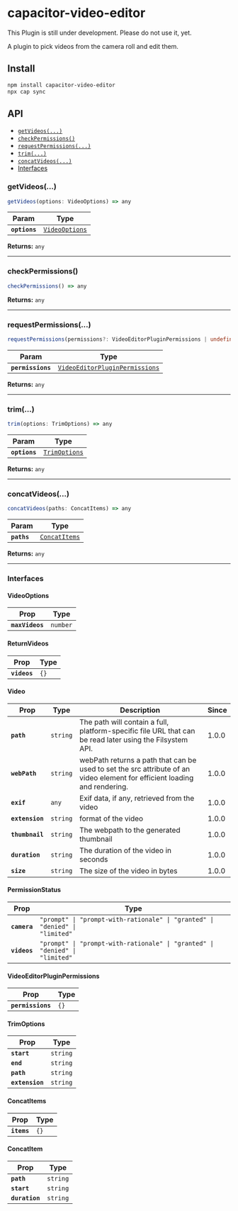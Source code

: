 # capacitor-video-editor

This Plugin is still under development. Please do not use it, yet.  

A plugin to pick videos from the camera roll and edit them.

## Install

```bash
npm install capacitor-video-editor
npx cap sync
```

## API

<docgen-index>

* [`getVideos(...)`](#getvideos)
* [`checkPermissions()`](#checkpermissions)
* [`requestPermissions(...)`](#requestpermissions)
* [`trim(...)`](#trim)
* [`concatVideos(...)`](#concatvideos)
* [Interfaces](#interfaces)

</docgen-index>

<docgen-api>
<!--Update the source file JSDoc comments and rerun docgen to update the docs below-->

### getVideos(...)

```typescript
getVideos(options: VideoOptions) => any
```

| Param         | Type                                                  |
| ------------- | ----------------------------------------------------- |
| **`options`** | <code><a href="#videooptions">VideoOptions</a></code> |

**Returns:** <code>any</code>

--------------------


### checkPermissions()

```typescript
checkPermissions() => any
```

**Returns:** <code>any</code>

--------------------


### requestPermissions(...)

```typescript
requestPermissions(permissions?: VideoEditorPluginPermissions | undefined) => any
```

| Param             | Type                                                                                  |
| ----------------- | ------------------------------------------------------------------------------------- |
| **`permissions`** | <code><a href="#videoeditorpluginpermissions">VideoEditorPluginPermissions</a></code> |

**Returns:** <code>any</code>

--------------------


### trim(...)

```typescript
trim(options: TrimOptions) => any
```

| Param         | Type                                                |
| ------------- | --------------------------------------------------- |
| **`options`** | <code><a href="#trimoptions">TrimOptions</a></code> |

**Returns:** <code>any</code>

--------------------


### concatVideos(...)

```typescript
concatVideos(paths: ConcatItems) => any
```

| Param       | Type                                                |
| ----------- | --------------------------------------------------- |
| **`paths`** | <code><a href="#concatitems">ConcatItems</a></code> |

**Returns:** <code>any</code>

--------------------


### Interfaces


#### VideoOptions

| Prop            | Type                |
| --------------- | ------------------- |
| **`maxVideos`** | <code>number</code> |


#### ReturnVideos

| Prop         | Type            |
| ------------ | --------------- |
| **`videos`** | <code>{}</code> |


#### Video

| Prop            | Type                | Description                                                                                                               | Since |
| --------------- | ------------------- | ------------------------------------------------------------------------------------------------------------------------- | ----- |
| **`path`**      | <code>string</code> | The path will contain a full, platform-specific file URL that can be read later using the Filsystem API.                  | 1.0.0 |
| **`webPath`**   | <code>string</code> | webPath returns a path that can be used to set the src attribute of an video element for efficient loading and rendering. | 1.0.0 |
| **`exif`**      | <code>any</code>    | Exif data, if any, retrieved from the video                                                                               | 1.0.0 |
| **`extension`** | <code>string</code> | format of the video                                                                                                       | 1.0.0 |
| **`thumbnail`** | <code>string</code> | The webpath to the generated thumbnail                                                                                    | 1.0.0 |
| **`duration`**  | <code>string</code> | The duration of the video in seconds                                                                                      | 1.0.0 |
| **`size`**      | <code>string</code> | The size of the video in bytes                                                                                            | 1.0.0 |


#### PermissionStatus

| Prop         | Type                                                                                   |
| ------------ | -------------------------------------------------------------------------------------- |
| **`camera`** | <code>"prompt" \| "prompt-with-rationale" \| "granted" \| "denied" \| "limited"</code> |
| **`videos`** | <code>"prompt" \| "prompt-with-rationale" \| "granted" \| "denied" \| "limited"</code> |


#### VideoEditorPluginPermissions

| Prop              | Type            |
| ----------------- | --------------- |
| **`permissions`** | <code>{}</code> |


#### TrimOptions

| Prop            | Type                |
| --------------- | ------------------- |
| **`start`**     | <code>string</code> |
| **`end`**       | <code>string</code> |
| **`path`**      | <code>string</code> |
| **`extension`** | <code>string</code> |


#### ConcatItems

| Prop        | Type            |
| ----------- | --------------- |
| **`items`** | <code>{}</code> |


#### ConcatItem

| Prop           | Type                |
| -------------- | ------------------- |
| **`path`**     | <code>string</code> |
| **`start`**    | <code>string</code> |
| **`duration`** | <code>string</code> |

</docgen-api>
